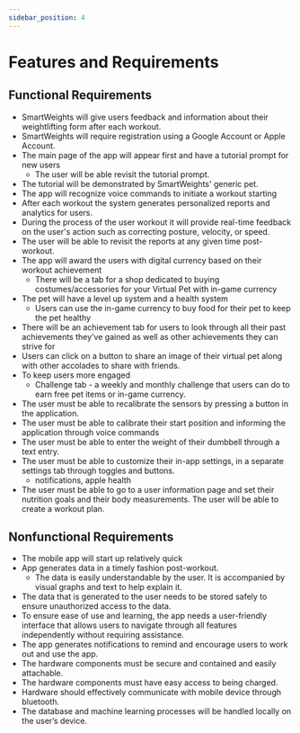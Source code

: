 ```yaml
---
sidebar_position: 4
---
```


# Features and Requirements

## Functional Requirements
- SmartWeights will give users feedback and information about their weightlifting form after each workout.
- SmartWeights will require registration using a Google Account or Apple Account.
- The main page of the app will appear first and have a tutorial prompt for new users
    - The user will be able revisit the tutorial prompt.
- The tutorial will be demonstrated by SmartWeights' generic pet.
- The app will recognize voice commands to initiate a workout starting
- After each workout the system generates personalized reports and analytics for users.
- During the process of the user workout it will provide real-time feedback on the user's action such as correcting posture, velocity, or speed.
- The user will be able to revisit the reports at any given time post-workout.
- The app will award the users with digital currency based on their workout achievement
    - There will be a tab for a shop dedicated to buying costumes/accessories for your Virtual Pet with in-game currency
- The pet will have a level up system and a health system
    - Users can use the in-game currency to buy food for their pet to keep the pet healthy
- There will be an achievement tab for users to look through all their past achievements they’ve gained as well as other achievements they can strive for
- Users can click on a button to share an image of their virtual pet along with other accolades to share with friends.
- To keep users more engaged
    - Challenge tab - a weekly and monthly challenge that users can do to earn free pet items or in-game currency.
- The user must be able to recalibrate the sensors by pressing a button in the application.
- The user must be able to calibrate their start position and informing the application through voice commands
- The user must be able to enter the weight of their dumbbell through a text entry.
- The user must be able to customize their in-app settings, in a separate settings tab through toggles and buttons.
    - notifications, apple health
- The user must be able to go to a user information page and set their nutrition goals and their body measurements. The user will be able to create a workout plan.



## Nonfunctional Requirements
- The mobile app will start up relatively quick
- App generates data in a timely fashion post-workout.
    - The data is easily understandable by the user. It is accompanied by visual graphs and text to help explain it.     
- The data that is generated to the user needs to be stored safely to ensure unauthorized access to the data.
- To ensure ease of use and learning, the app needs a user-friendly interface that allows users to navigate through all features independently without requiring assistance.
- The app generates notifications to remind and encourage users to work out and use the app.
- The hardware components must be secure and contained and easily attachable.
- The hardware components must have easy access to being charged.
- Hardware should effectively communicate with mobile device through bluetooth.
- The database and machine learning processes will be handled locally on the user’s device.

